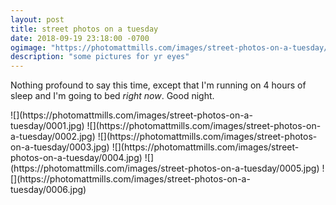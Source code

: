 ```yaml
---
layout: post
title: street photos on a tuesday
date: 2018-09-19 23:18:00 -0700
ogimage: "https://photomattmills.com/images/street-photos-on-a-tuesday/0005.jpg"
description: "some pictures for yr eyes"
---
```


Nothing profound to say this time, except that I'm running on 4 hours of sleep and I'm going to bed _right now_. Good night.

<span style="display:block;" class="center">
  ![](https://photomattmills.com/images/street-photos-on-a-tuesday/0001.jpg)
<span class="caption"></span>
![](https://photomattmills.com/images/street-photos-on-a-tuesday/0002.jpg)
<span class="caption"></span>
![](https://photomattmills.com/images/street-photos-on-a-tuesday/0003.jpg)
<span class="caption"></span>
![](https://photomattmills.com/images/street-photos-on-a-tuesday/0004.jpg)
<span class="caption"></span>
![](https://photomattmills.com/images/street-photos-on-a-tuesday/0005.jpg)
<span class="caption"></span>
![](https://photomattmills.com/images/street-photos-on-a-tuesday/0006.jpg)
<span class="caption"></span>
</span>
